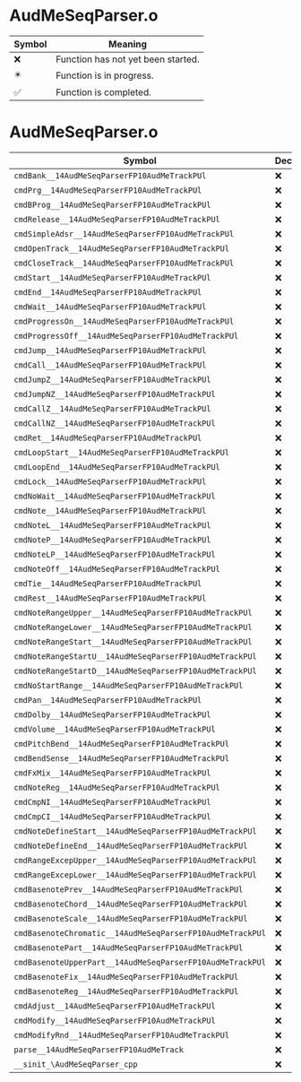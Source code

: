 # AudMeSeqParser.o
| Symbol | Meaning 
| ------------- | ------------- 
| :x: | Function has not yet been started. 
| :eight_pointed_black_star: | Function is in progress. 
| :white_check_mark: | Function is completed. 


# AudMeSeqParser.o
| Symbol | Decompiled? |
| ------------- | ------------- |
| `cmdBank__14AudMeSeqParserFP10AudMeTrackPUl` | :x: |
| `cmdPrg__14AudMeSeqParserFP10AudMeTrackPUl` | :x: |
| `cmdBProg__14AudMeSeqParserFP10AudMeTrackPUl` | :x: |
| `cmdRelease__14AudMeSeqParserFP10AudMeTrackPUl` | :x: |
| `cmdSimpleAdsr__14AudMeSeqParserFP10AudMeTrackPUl` | :x: |
| `cmdOpenTrack__14AudMeSeqParserFP10AudMeTrackPUl` | :x: |
| `cmdCloseTrack__14AudMeSeqParserFP10AudMeTrackPUl` | :x: |
| `cmdStart__14AudMeSeqParserFP10AudMeTrackPUl` | :x: |
| `cmdEnd__14AudMeSeqParserFP10AudMeTrackPUl` | :x: |
| `cmdWait__14AudMeSeqParserFP10AudMeTrackPUl` | :x: |
| `cmdProgressOn__14AudMeSeqParserFP10AudMeTrackPUl` | :x: |
| `cmdProgressOff__14AudMeSeqParserFP10AudMeTrackPUl` | :x: |
| `cmdJump__14AudMeSeqParserFP10AudMeTrackPUl` | :x: |
| `cmdCall__14AudMeSeqParserFP10AudMeTrackPUl` | :x: |
| `cmdJumpZ__14AudMeSeqParserFP10AudMeTrackPUl` | :x: |
| `cmdJumpNZ__14AudMeSeqParserFP10AudMeTrackPUl` | :x: |
| `cmdCallZ__14AudMeSeqParserFP10AudMeTrackPUl` | :x: |
| `cmdCallNZ__14AudMeSeqParserFP10AudMeTrackPUl` | :x: |
| `cmdRet__14AudMeSeqParserFP10AudMeTrackPUl` | :x: |
| `cmdLoopStart__14AudMeSeqParserFP10AudMeTrackPUl` | :x: |
| `cmdLoopEnd__14AudMeSeqParserFP10AudMeTrackPUl` | :x: |
| `cmdLock__14AudMeSeqParserFP10AudMeTrackPUl` | :x: |
| `cmdNoWait__14AudMeSeqParserFP10AudMeTrackPUl` | :x: |
| `cmdNote__14AudMeSeqParserFP10AudMeTrackPUl` | :x: |
| `cmdNoteL__14AudMeSeqParserFP10AudMeTrackPUl` | :x: |
| `cmdNoteP__14AudMeSeqParserFP10AudMeTrackPUl` | :x: |
| `cmdNoteLP__14AudMeSeqParserFP10AudMeTrackPUl` | :x: |
| `cmdNoteOff__14AudMeSeqParserFP10AudMeTrackPUl` | :x: |
| `cmdTie__14AudMeSeqParserFP10AudMeTrackPUl` | :x: |
| `cmdRest__14AudMeSeqParserFP10AudMeTrackPUl` | :x: |
| `cmdNoteRangeUpper__14AudMeSeqParserFP10AudMeTrackPUl` | :x: |
| `cmdNoteRangeLower__14AudMeSeqParserFP10AudMeTrackPUl` | :x: |
| `cmdNoteRangeStart__14AudMeSeqParserFP10AudMeTrackPUl` | :x: |
| `cmdNoteRangeStartU__14AudMeSeqParserFP10AudMeTrackPUl` | :x: |
| `cmdNoteRangeStartD__14AudMeSeqParserFP10AudMeTrackPUl` | :x: |
| `cmdNoStartRange__14AudMeSeqParserFP10AudMeTrackPUl` | :x: |
| `cmdPan__14AudMeSeqParserFP10AudMeTrackPUl` | :x: |
| `cmdDolby__14AudMeSeqParserFP10AudMeTrackPUl` | :x: |
| `cmdVolume__14AudMeSeqParserFP10AudMeTrackPUl` | :x: |
| `cmdPitchBend__14AudMeSeqParserFP10AudMeTrackPUl` | :x: |
| `cmdBendSense__14AudMeSeqParserFP10AudMeTrackPUl` | :x: |
| `cmdFxMix__14AudMeSeqParserFP10AudMeTrackPUl` | :x: |
| `cmdNoteReg__14AudMeSeqParserFP10AudMeTrackPUl` | :x: |
| `cmdCmpNI__14AudMeSeqParserFP10AudMeTrackPUl` | :x: |
| `cmdCmpCI__14AudMeSeqParserFP10AudMeTrackPUl` | :x: |
| `cmdNoteDefineStart__14AudMeSeqParserFP10AudMeTrackPUl` | :x: |
| `cmdNoteDefineEnd__14AudMeSeqParserFP10AudMeTrackPUl` | :x: |
| `cmdRangeExcepUpper__14AudMeSeqParserFP10AudMeTrackPUl` | :x: |
| `cmdRangeExcepLower__14AudMeSeqParserFP10AudMeTrackPUl` | :x: |
| `cmdBasenotePrev__14AudMeSeqParserFP10AudMeTrackPUl` | :x: |
| `cmdBasenoteChord__14AudMeSeqParserFP10AudMeTrackPUl` | :x: |
| `cmdBasenoteScale__14AudMeSeqParserFP10AudMeTrackPUl` | :x: |
| `cmdBasenoteChromatic__14AudMeSeqParserFP10AudMeTrackPUl` | :x: |
| `cmdBasenotePart__14AudMeSeqParserFP10AudMeTrackPUl` | :x: |
| `cmdBasenoteUpperPart__14AudMeSeqParserFP10AudMeTrackPUl` | :x: |
| `cmdBasenoteFix__14AudMeSeqParserFP10AudMeTrackPUl` | :x: |
| `cmdBasenoteReg__14AudMeSeqParserFP10AudMeTrackPUl` | :x: |
| `cmdAdjust__14AudMeSeqParserFP10AudMeTrackPUl` | :x: |
| `cmdModify__14AudMeSeqParserFP10AudMeTrackPUl` | :x: |
| `cmdModifyRnd__14AudMeSeqParserFP10AudMeTrackPUl` | :x: |
| `parse__14AudMeSeqParserFP10AudMeTrack` | :x: |
| `__sinit_\AudMeSeqParser_cpp` | :x: |
